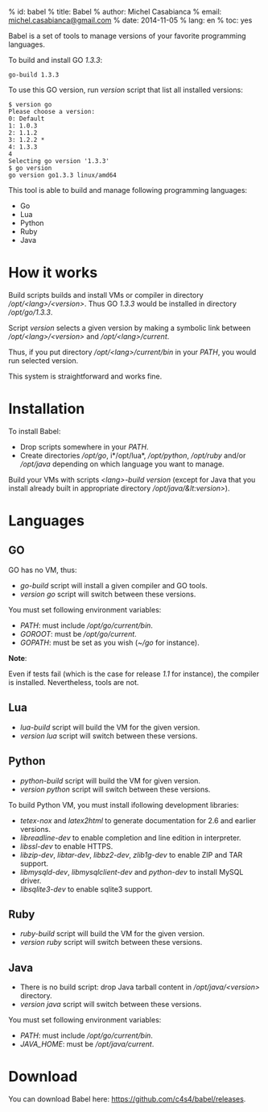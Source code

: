 % id:     babel
% title:  Babel
% author: Michel Casabianca
% email:  michel.casabianca@gmail.com
% date:   2014-11-05
% lang:   en
% toc:    yes

Babel is a set of tools to manage versions of your favorite programming languages.

To build and install GO *1.3.3*:

```
go-build 1.3.3
```

To use this GO version, run *version* script that list all installed versions:

```
$ version go
Please choose a version:
0: Default
1: 1.0.3
2: 1.1.2
3: 1.2.2 *
4: 1.3.3
4
Selecting go version '1.3.3'
$ go version
go version go1.3.3 linux/amd64
```

This tool is able to build and manage following programming languages:

- Go
- Lua
- Python
- Ruby
- Java

How it works
============

Build scripts builds and install VMs or compiler in directory */opt/&lt;lang>/&lt;version>*. Thus GO *1.3.3* would be installed in directory */opt/go/1.3.3*.

Script *version* selects a given version by making a symbolic link between */opt/&lt;lang>/&lt;version>* and */opt/&lt;lang>/current*.

Thus, if you put directory */opt/&lt;lang>/current/bin* in your *PATH*, you would run selected version.

This system is straightforward and works fine.

Installation
============

To install Babel:

- Drop scripts somewhere in your *PATH*.
- Create directories */opt/go*, i*/opt/lua*, */opt/python*, */opt/ruby* and/or */opt/java* depending on which language you want to manage.

Build your VMs with scripts *&lt;lang>-build version* (except for Java that you
install already built in appropriate directory */opt/java/&lt:version>*).

Languages
=========

GO
--

GO has no VM, thus:

- *go-build* script will install a given compiler and GO tools.
- *version go* script will switch between these versions.

You must set following environment variables:

- *PATH*: must include */opt/go/current/bin*.
- *GOROOT*: must be */opt/go/current*.
- *GOPATH*: must be set as you wish (*~/go* for instance).

**Note**:

Even if tests fail (which is the case for release *1.1* for instance), the compiler is installed. Nevertheless, tools are not.

Lua
---

- *lua-build* script will build the VM for the given version.
- *version lua* script will switch between these versions.

Python
------

- *python-build* script will build the VM for given version.
- *version python* script will switch between these versions.

To build Python VM, you must install ifollowing development libraries:

- *tetex-nox* and *latex2html* to generate documentation for 2.6 and earlier versions.
- *libreadline-dev* to enable completion and line edition in interpreter.
- *libssl-dev* to enable HTTPS.
- *libzip-dev*, *libtar-dev*, *libbz2-dev*, *zlib1g-dev* to enable ZIP and TAR support.
- *libmysqld-dev*, *libmysqlclient-dev* and *python-dev* to install MySQL driver.
- *libsqlite3-dev* to enable sqlite3 support.

Ruby
----

- *ruby-build* script will build the VM for the given version.
- *version ruby* script will switch between these versions.

Java
----

- There is no build script: drop Java tarball content in */opt/java/&lt;version>* directory.
- *version java* script will switch between these versions.

You must set following environment variables:

- *PATH*: must include */opt/go/current/bin*.
- *JAVA_HOME*: must be */opt/java/current*.

Download
========

You can download Babel here: <https://github.com/c4s4/babel/releases>.

